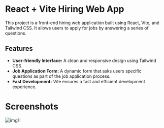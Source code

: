 # React + Vite Hiring Web App

This project is a front-end hiring web application built using React, Vite, and Tailwind CSS. It allows users to apply for jobs by answering a series of questions.

## Features

- **User-friendly Interface:** A clean and responsive design using Tailwind CSS.
- **Job Application Form:** A dynamic form that asks users specific questions as part of the job application process.
- **Fast Development:** Vite ensures a fast and efficient development experience.

# Screenshots

![img1!](https://drive.google.com/file/d/1KT0K9st14WTSFN3cnIssBJd4vtsdLdtW/view?usp=sharing)